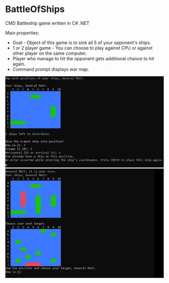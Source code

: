 # BattleOfShips 
CMD Battleship game written in C# .NET

Main properties:
- Goal - Object of this game is to sink all 5 of your opponent's ships.
- 1 or 2 player game - You can choose to play against CPU or against other player on the same computer.
- Player who manage to hit the opponent gets additional chance to hit again.
- Command prompt displays war map.

![img1](/images/Ships1.png)
![img2](/images/Ships2.png)
